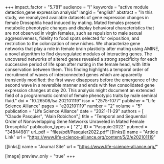 +++
impact_factor = "5.781"
audience = "I"
keywords = "active module detection,gene expression analysis"
langid = "english"
abstract = "In this study, we reanalyzed available datasets of gene expression changes in female Drosophila head induced by mating. Mated females present metabolic phenotypic changes and display behavioral characteristics that are not observed in virgin females, such as repulsion to male sexual aggressiveness, fidelity to food spots selected for oviposition, and restriction to the colonization of new niches. We characterize gene networks that play a role in female brain plasticity after mating using AMINE, a novel algorithm to find dysregulated modules of interacting genes. The uncovered networks of altered genes revealed a strong specificity for each successive period of life span after mating in the female head, with little conservation between them. This finding highlights a temporal order of recruitment of waves of interconnected genes which are apparently transiently modified: the first wave disappears before the emergence of the second wave in a reversible manner and ends with few consolidated gene expression changes at day 20. This analysis might document an extended field of a programmatic control of female phenotypic traits by male seminal fluid."
doi = "10.26508/lsa.202101119"
issn = "2575-1077"
publisher = "Life Science Alliance"
pages = "e202101119"
number = "2"
volume = "5"
publication = "Life Science Alliance"
date = "2021-11-29"
authors = [ "Claude Pasquier", "Alain Robichon",]
title = "Temporal and Sequential Order of Nonoverlapping Gene Networks Unraveled in Mated Female Drosophila"
publication_types = [ "2",]
ID = "Pasquier2022"
pubmed = "34844981"
url_pdf = "files/pdf/Pasquier2022.pdf"
[[links]]
name = "Article Link"
url = "https://www.life-science-alliance.org/content/5/2/e202101119"

[[links]]
name = "Journal Site"
url = "https://www.life-science-alliance.org/"

[image]
preview_only = "true"
+++
